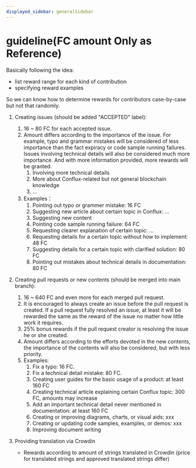 ```yaml
---
displayed_sidebar: generalSidebar
---
```

# guideline(FC amount Only as Reference)

Basically following the idea:

- list reward range for each kind of contribution
- specifying reward examples

So we can know how to determine rewards for contributors case-by-case but not that randomly.

1. Creating issues (should be added "ACCEPTED" label):
   1. 16 ~ 80 FC for each accepted issue.
   2. Amount differs according to the importance of the issue. For example, typo and grammar mistakes will be considered of less importance than the fact expiracy or code sample running failures. Issues involving technical details will also be considered much more importance. And with more information provided, more rewards will be granted.
      1. Involving more technical details
      2. More about Conflux-related but not general blockchain knowledge
      3. ...
   3. Examples：
      1. Pointing out typo or grammer mistake: 16 FC
      2. Suggesting new article about certain topic in Conflux: ...
      3. Suggesting new content
      4. Pointing code sample running failure: 64 FC
      5. Requesting clearer explanation of certain topic: ...
      6. Requesting details for a certain topic without how to implement: 48 FC
      7. Suggesting details for a certain topic with clarified solution: 80 FC
      8. Pointing out mistakes about technical details in documentation: 80 FC
2. Creating pull requests or new contents (should be merged into main branch):
   1. 16 ~ 640 FC and even more for each merged pull request.
   2. It is encouraged to always create an issue before the pull request is created. If a pull request fully resolved an issue, at least it will be rewarded the same as the reward of the issue no matter how little work it requires.
   3. 25% bonus rewards if the pull request creator is resolving the issue he or she created.
   4. Amount differs according to the efforts devoted in the new contents, the importance of the contents will also be considered, but with less priority.
   5. Examples:
      1. Fix a typo: 16 FC.
      2. Fix a technical detail mistake: 80 FC.
      3. Creating user guides for the basic usage of a product: at least 160 FC
      4. Creating technical article explaining certain Conflux topic: 300 FC, amounts may increase
      5. Add an important technical detail never mentioned in documentation: at least 160 FC
      6. Creating or improving diagrams, charts, or visual aids: xxx
      7. Creating or updating code samples, examples, or demos: xxx
      8. Improving document writing

3. Providing translation via Crowdin
   - Rewards according to amount of strings translated in Crowdin (price for translated strings and approved translated strings differ)
